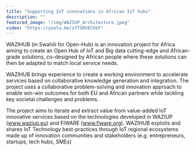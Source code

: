 ```yaml
---
title: "Supporting IoT innovations in African IoT hubs"
description: ""
featured_image: "/img/WAZIUP_Architecture.jpeg"
video: "https://youtu.be/sf7SRVEChbY"
---
```

WAZIHUB (in Swahili for Open-Hub) is an innovation project for Africa aiming to create an Open Hub of IoT and Big data cutting-edge and African-grade solutions, co-designed by African people where these solutions can then be adapted to match local service needs.

WAZIHUB brings experience to create a working environment to accelerate services based on collaborative knowledge generation and integration.
The project uses a collaborative problem-solving and innovation approach to enable win-win outcomes for both EU and African partners while tackling key societal challenges and problems.

The project aims to iterate and extract value from value-added IoT innovative services based on the technologies developed in WAZIUP (www.waziup.eu) and FiWARE (www.fiware.org). WAZIHUB exploits and shares IoT Technology best-practices through IoT regional ecosystems made up of innovation communities and stakeholders (e.g. entrepreneurs, startups, tech hubs, SMEs)

